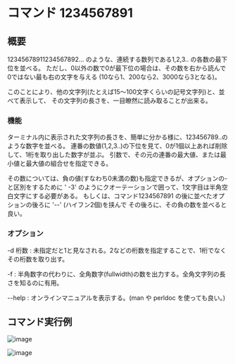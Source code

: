# コマンド 1234567891

## 概要

12345678911234567892... のような、連続する数列である1,2,3.. の各数の最下位を並べる。
ただし、0以外の数で0が最下位の場合は、その数を右から読んで0ではない最も右の文字を与える
(10なら1、200なら2、3000なら3となる)。

このことにより、他の文字列(たとえば15～100文字くらいの記号文字列)と、並べて表示して、
その文字列の長さを、一目瞭然に読み取ることが出来る。

### 機能

ターミナル内に表示された文字列の長さを、簡単に分かる様に、123456789..のような数字を並べる。
連番の数値(1,2,3..)の下位を見て、0が1個以上あれば削除して、1桁を取り出した数字が並ぶ。
引数で、その元の連番の最大値、または最小値と最大値の組合せを指定できる。

その数については、負の値(すなわち0未満の数)も指定できるが、オプションの-と区別をするために
' -3' のようにクオーテーションで囲って、1文字目は半角空白文字にする必要がある。
もしくは、コマンド1234567891 の後に並べたオプションの後ろに '--' (ハイフン2個)を挟んで
その後ろに、その負の数を並べると良い。

### オプション

 -d 桁数 : 未指定だと1と見なされる。2などの桁数を指定することで、1桁でなくその桁数を取り出す。

 -f      : 半角数字の代わりに、全角数字(fullwidth)の数を出力する。全角文字列の長さを知るのに有用。 
 
 --help  : オンラインマニュアルを表示する。(man や perldoc を使っても良い。)  

## コマンド実行例

![image](https://github.com/user-attachments/assets/3f318bbd-5dc4-4b4a-906c-e27ed465206f)

![image](https://github.com/user-attachments/assets/e650bec9-fc5f-4779-bf85-4b61636e8ee2)
